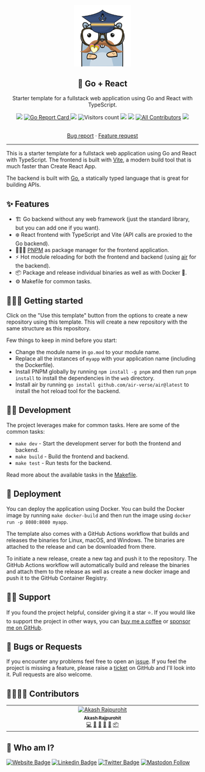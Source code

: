 <div align="center" width="100%">
  <img src="./assets/logo.png" width="150" />
</div>
<div align="center" width="100%">
    <h2>💪 Go + React</h2>
    <p> Starter template for a fullstack web application using Go and React with TypeScript.</p>
    <a target="_blank" href="https://github.com/AkashRajpurohit/go-react-typescript-template/actions"><img src="https://github.com/AkashRajpurohit/go-react-typescript-template/actions/workflows/release.yml/badge.svg?event=push" /></a>
    <a href="https://goreportcard.com/report/github.com/AkashRajpurohit/go-react-typescript-template"><img alt="Go Report Card" src="https://goreportcard.com/badge/github.com/AkashRajpurohit/go-react-typescript-template">
    <a target="_blank" href="https://github.com/AkashRajpurohit/go-react-typescript-template/releases"><img src="https://img.shields.io/github/downloads/AkashRajpurohit/go-react-typescript-template/total" /></a>
    <img alt="Visitors count" src="https://visitor-badge.laobi.icu/badge?page_id=@akashrajpurohit~go-react-template.visitor-badge&style=flat-square">
    <a target="_blank" href="https://github.com/AkashRajpurohit/go-react-typescript-template/releases"><img src="https://img.shields.io/github/go-mod/go-version/AkashRajpurohit/go-react-typescript-template?filename=go.mod" /></a>
    <a target="_blank" href="https://github.com/AkashRajpurohit/go-react-typescript-template/releases"><img src="https://img.shields.io/github/v/release/AkashRajpurohit/go-react-typescript-template?display_name=tag" /></a>
    <a href="#-contributors"><img alt="All Contributors" src="https://img.shields.io/github/all-contributors/AkashRajpurohit/go-react-typescript-template?color=1f85bf"></a>
    <a target="_blank" href="https://github.com/AkashRajpurohit/go-react-typescript-template"><img src="https://img.shields.io/github/stars/AkashRajpurohit/go-react-typescript-template" /></a>
    <br />
    <br />
    <p align="center">
      <a href="https://github.com/AkashRajpurohit/go-react-typescript-template/issues/new?template=bug_report.yml">Bug report</a>
      ·
      <a href="https://github.com/AkashRajpurohit/go-react-typescript-template/issues/new?template=feature_request.yml">Feature request</a>
    </p>
</div>
<hr />

This is a starter template for a fullstack web application using Go and React with TypeScript. The frontend is built with [Vite](https://vite.dev/), a modern build tool that is much faster than Create React App.

The backend is built with [Go](https://go.dev/), a statically typed language that is great for building APIs.

## ✨ Features

- 🏗️ Go backend without any web framework (just the standard library, but you can add one if you want).
- ❄️ React frontend with TypeScript and Vite (API calls are proxied to the Go backend).
- 🏃🏽‍♂️ [PNPM](https://pnpm.io/) as package manager for the frontend application.
- ⚡️ Hot module reloading for both the frontend and backend (using [air](https://github.com/air-verse/air) for the backend).
- 📦 Package and release individual binaries as well as with Docker 🐋.
- ⚙️ Makefile for common tasks.

## 🏃🏽‍♂️ Getting started

Click on the "Use this template" button from the options to create a new repository using this template. This will create a new repository with the same structure as this repository.

Few things to keep in mind before you start:

- Change the module name in `go.mod` to your module name.
- Replace all the instances of `myapp` with your application name (including the Dockerfile).
- Install PNPM globally by running `npm install -g pnpm` and then run `pnpm install` to install the dependencies in the `web` directory.
- Install air by running `go install github.com/air-verse/air@latest` to install the hot reload tool for the backend.

## 👨‍💻 Development

The project leverages make for common tasks. Here are some of the common tasks:

- `make dev` - Start the development server for both the frontend and backend.
- `make build` - Build the frontend and backend.
- `make test` - Run tests for the backend.

Read more about the available tasks in the [Makefile](./Makefile).

## 🚢 Deployment

You can deploy the application using Docker. You can build the Docker image by running `make docker-build` and then run the image using `docker run -p 8080:8080 myapp`.

The template also comes with a GitHub Actions workflow that builds and releases the binaries for Linux, macOS, and Windows. The binaries are attached to the release and can be downloaded from there.

To initiate a new release, create a new tag and push it to the repository. The GitHub Actions workflow will automatically build and release the binaries and attach them to the release as well as create a new docker image and push it to the GitHub Container Registry.

## 🙏🏻 Support

If you found the project helpful, consider giving it a star ⭐️. If you would like to support the project in other ways, you can [buy me a coffee](https://ko-fi.com/akashrajpurohit) or [sponsor me on GitHub](https://github.com/sponsors/AkashRajpurohit).

## 🐛 Bugs or Requests

If you encounter any problems feel free to open an [issue](https://github.com/AkashRajpurohit/go-react-typescript-template/issues/new?template=bug_report.yml). If you feel the project is missing a feature, please raise a [ticket](https://github.com/AkashRajpurohit/go-react-typescript-template/issues/new?template=feature_request.yml) on GitHub and I'll look into it. Pull requests are also welcome.

## 🫱🏻‍🫲🏼 Contributors

<!-- ALL-CONTRIBUTORS-LIST:START - Do not remove or modify this section -->
<!-- prettier-ignore-start -->
<!-- markdownlint-disable -->
<table>
  <tbody>
    <tr>
      <td align="center" valign="top" width="14.28%"><a href="https://akashrajpurohit.com/?ref=git-sync"><img src="https://avatars.githubusercontent.com/u/30044630?v=4?s=100" width="100px;" alt="Akash Rajpurohit"/><br /><sub><b>Akash Rajpurohit</b></sub></a><br /><a href="#code-AkashRajpurohit" title="Code">💻</a> <a href="#ideas-AkashRajpurohit" title="Ideas, Planning, & Feedback">🤔</a> <a href="#review-AkashRajpurohit" title="Reviewed Pull Requests">👀</a> <a href="#doc-AkashRajpurohit" title="Documentation">📖</a> <a href="#question-AkashRajpurohit" title="Answering Questions">💬</a> <a href="#platform-AkashRajpurohit" title="Packaging/porting to new platform">📦</a></td>
    </tr>
  </tbody>
</table>

## 👀 Who am I?

[![Website Badge](https://img.shields.io/badge/-akashrajpurohit.com-3b5998?logo=google-chrome&logoColor=white)](https://akashrajpurohit.com/)
[![Linkedin Badge](https://img.shields.io/badge/-@AkashRajpurohit-0e76a8?logo=Linkedin&logoColor=white)](https://linkedin.com/in/AkashRajpurohit)
[![Twitter Badge](https://img.shields.io/twitter/follow/akashwhocodes)](https://twitter.com/AkashWhoCodes)
[![Mastodon Follow](https://img.shields.io/mastodon/follow/112372456922065040)](https://mastodon.social/@akashrajpurohit)
